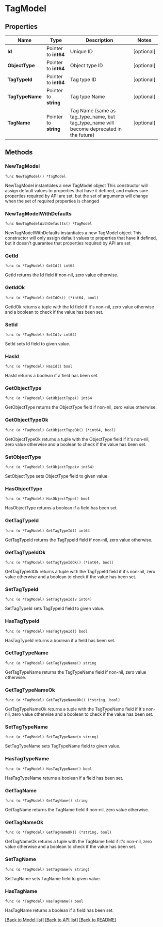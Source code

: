 # TagModel

## Properties

Name | Type | Description | Notes
------------ | ------------- | ------------- | -------------
**Id** | Pointer to **int64** | Unique ID | [optional] 
**ObjectType** | Pointer to **int64** | Object type ID | [optional] 
**TagTypeId** | Pointer to **int64** | Tag type ID | [optional] 
**TagTypeName** | Pointer to **string** | Tag type Name | [optional] 
**TagName** | Pointer to **string** | Tag Name (same as tag_type_name, but tag_type_name will become deprecated in the future) | [optional] 

## Methods

### NewTagModel

`func NewTagModel() *TagModel`

NewTagModel instantiates a new TagModel object
This constructor will assign default values to properties that have it defined,
and makes sure properties required by API are set, but the set of arguments
will change when the set of required properties is changed

### NewTagModelWithDefaults

`func NewTagModelWithDefaults() *TagModel`

NewTagModelWithDefaults instantiates a new TagModel object
This constructor will only assign default values to properties that have it defined,
but it doesn't guarantee that properties required by API are set

### GetId

`func (o *TagModel) GetId() int64`

GetId returns the Id field if non-nil, zero value otherwise.

### GetIdOk

`func (o *TagModel) GetIdOk() (*int64, bool)`

GetIdOk returns a tuple with the Id field if it's non-nil, zero value otherwise
and a boolean to check if the value has been set.

### SetId

`func (o *TagModel) SetId(v int64)`

SetId sets Id field to given value.

### HasId

`func (o *TagModel) HasId() bool`

HasId returns a boolean if a field has been set.

### GetObjectType

`func (o *TagModel) GetObjectType() int64`

GetObjectType returns the ObjectType field if non-nil, zero value otherwise.

### GetObjectTypeOk

`func (o *TagModel) GetObjectTypeOk() (*int64, bool)`

GetObjectTypeOk returns a tuple with the ObjectType field if it's non-nil, zero value otherwise
and a boolean to check if the value has been set.

### SetObjectType

`func (o *TagModel) SetObjectType(v int64)`

SetObjectType sets ObjectType field to given value.

### HasObjectType

`func (o *TagModel) HasObjectType() bool`

HasObjectType returns a boolean if a field has been set.

### GetTagTypeId

`func (o *TagModel) GetTagTypeId() int64`

GetTagTypeId returns the TagTypeId field if non-nil, zero value otherwise.

### GetTagTypeIdOk

`func (o *TagModel) GetTagTypeIdOk() (*int64, bool)`

GetTagTypeIdOk returns a tuple with the TagTypeId field if it's non-nil, zero value otherwise
and a boolean to check if the value has been set.

### SetTagTypeId

`func (o *TagModel) SetTagTypeId(v int64)`

SetTagTypeId sets TagTypeId field to given value.

### HasTagTypeId

`func (o *TagModel) HasTagTypeId() bool`

HasTagTypeId returns a boolean if a field has been set.

### GetTagTypeName

`func (o *TagModel) GetTagTypeName() string`

GetTagTypeName returns the TagTypeName field if non-nil, zero value otherwise.

### GetTagTypeNameOk

`func (o *TagModel) GetTagTypeNameOk() (*string, bool)`

GetTagTypeNameOk returns a tuple with the TagTypeName field if it's non-nil, zero value otherwise
and a boolean to check if the value has been set.

### SetTagTypeName

`func (o *TagModel) SetTagTypeName(v string)`

SetTagTypeName sets TagTypeName field to given value.

### HasTagTypeName

`func (o *TagModel) HasTagTypeName() bool`

HasTagTypeName returns a boolean if a field has been set.

### GetTagName

`func (o *TagModel) GetTagName() string`

GetTagName returns the TagName field if non-nil, zero value otherwise.

### GetTagNameOk

`func (o *TagModel) GetTagNameOk() (*string, bool)`

GetTagNameOk returns a tuple with the TagName field if it's non-nil, zero value otherwise
and a boolean to check if the value has been set.

### SetTagName

`func (o *TagModel) SetTagName(v string)`

SetTagName sets TagName field to given value.

### HasTagName

`func (o *TagModel) HasTagName() bool`

HasTagName returns a boolean if a field has been set.


[[Back to Model list]](../README.md#documentation-for-models) [[Back to API list]](../README.md#documentation-for-api-endpoints) [[Back to README]](../README.md)


